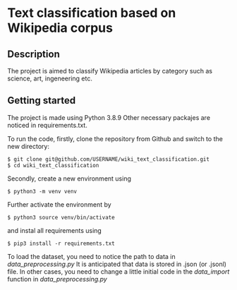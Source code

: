 # Text classification based on Wikipedia corpus

## Description

The project is aimed to classify Wikipedia articles by category such as science, art, ingeneering etc.

## Getting started
The project is made using Python 3.8.9 Other necessary packajes are noticed in requirements.txt.

To run the code, firstly, clone the repository from Github and switch to the new directory:

    $ git clone git@github.com/USERNAME/wiki_text_classification.git
    $ cd wiki_text_classification

Secondly, create a new environment using

    $ python3 -m venv venv

Further activate the environment by

    $ python3 source venv/bin/activate

and instal all requirements using

    $ pip3 install -r requirements.txt

To load the dataset, you need to notice the path to data in *data_preprocessing.py*
It is anticipated that data is stored in .json (or .jsonl) file. In other cases, you need to change a little initial code in the *data_import* function in *data_preprocessing.py*
